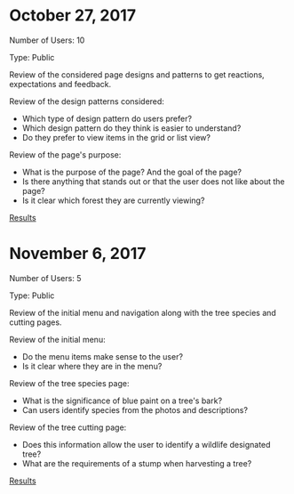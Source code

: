 # October 27, 2017

Number of Users: 10

Type: Public

Review of the considered page designs and patterns to get reactions, expectations and feedback.

Review of the design patterns considered:
* Which type of design pattern do users prefer?
* Which design pattern do they think is easier to understand?
* Do they prefer to view items in the grid or list view?

Review of the page's purpose:
* What is the purpose of the page? And the goal of the page?
* Is there anything that stands out or that the user does not like about the page?
* Is it clear which forest they are currently viewing?

[Results](https://github.com/nciinc/fs-permit-platform/wiki/Design-Feedback-Email-Summary---October-27,-2017)


# November 6, 2017

Number of Users: 5

Type: Public

Review of the initial menu and navigation along with the tree species and cutting pages.

Review of the initial menu:
* Do the menu items make sense to the user?
* Is it clear where they are in the menu?

Review of the tree species page:
* What is the significance of blue paint on a tree's bark?
* Can users identify species from the photos and descriptions?

Review of the tree cutting page:
* Does this information allow the user to identify a wildlife designated tree?
* What are the requirements of a stump when harvesting a tree?

[Results](https://github.com/nciinc/fs-permit-platform/wiki/Usability-testing-session-1-summary-November-6,-2017)
